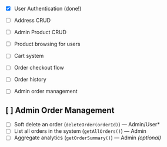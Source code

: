 - [x] User Authentication (done!)
- [ ] Address CRUD
- [ ] Admin Product CRUD
- [ ] Product browsing for users
- [ ] Cart system
- [ ] Order checkout flow
- [ ] Order history
- [ ] Admin order management


<!-- May-9-2025 -->
## [ ] Admin Order Management

- [ ] Soft delete an order (`deleteOrder(orderId)`) — Admin/User*
- [ ] List all orders in the system (`getAllOrders()`) — Admin
- [ ] Aggregate analytics (`getOrderSummary()`) — Admin *(optional)*
